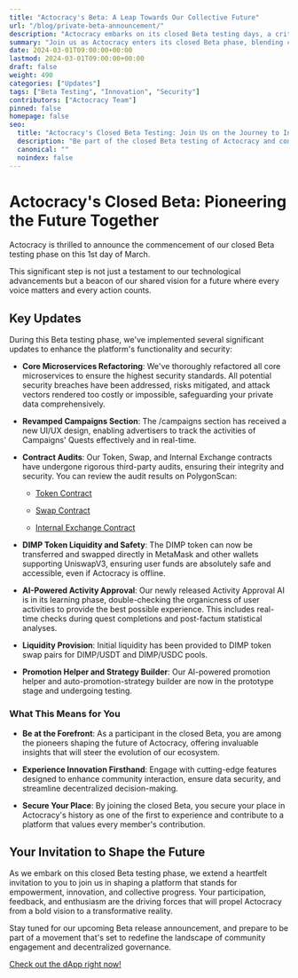 ```yaml
---
title: "Actocracy's Beta: A Leap Towards Our Collective Future"
url: "/blog/private-beta-announcement/"
description: "Actocracy embarks on its closed Beta testing days, a critical step towards realizing our shared vision for a decentralized, empowered future."
summary: "Join us as Actocracy enters its closed Beta phase, blending cutting-edge technology with our collective vision for a transformative future."
date: 2024-03-01T09:00:00+00:00
lastmod: 2024-03-01T09:00:00+00:00
draft: false
weight: 490
categories: ["Updates"]
tags: ["Beta Testing", "Innovation", "Security"]
contributors: ["Actocracy Team"]
pinned: false
homepage: false
seo:
  title: "Actocracy's Closed Beta Testing: Join Us on the Journey to Innovation"
  description: "Be part of the closed Beta testing of Actocracy and contribute to shaping a platform that champions decentralized governance and community engagement."
  canonical: ""
  noindex: false
---
```


# Actocracy's Closed Beta: Pioneering the Future Together

Actocracy is thrilled to announce the commencement of our closed Beta testing phase on this 1st day of March.

This significant step is not just a testament to our technological advancements but a beacon of our shared vision for a future where every voice matters and every action counts.


## Key Updates

During this Beta testing phase, we've implemented several significant updates to enhance the platform's functionality and security:

- **Core Microservices Refactoring**: We've thoroughly refactored all core microservices to ensure the highest security standards. All potential security breaches have been addressed, risks mitigated, and attack vectors rendered too costly or impossible, safeguarding your private data comprehensively.

- **Revamped Campaigns Section**: The /campaigns section has received a new UI/UX design, enabling advertisers to track the activities of Campaigns' Quests effectively and in real-time.

- **Contract Audits**: Our Token, Swap, and Internal Exchange contracts have undergone rigorous third-party audits, ensuring their integrity and security. You can review the audit results on PolygonScan:

  - [Token Contract](https://polygonscan.com/token/0x1a5d8d590dda6c45e4469cd32a4c777079409711)

  - [Swap Contract](https://polygonscan.com/address/0xa9886211C31dc81FB1AD11Ee1CA8ad96F0Da0D8f)

  - [Internal Exchange Contract](https://polygonscan.com/address/0xBe0E49146A1C85185ba227194A787e7dC4F246A7#readContract)

- **DIMP Token Liquidity and Safety**: The DIMP token can now be transferred and swapped directly in MetaMask and other wallets supporting UniswapV3, ensuring user funds are absolutely safe and accessible, even if Actocracy is offline.

- **AI-Powered Activity Approval**: Our newly released Activity Approval AI is in its learning phase, double-checking the organicness of user activities to provide the best possible experience. This includes real-time checks during quest completions and post-factum statistical analyses.

- **Liquidity Provision**: Initial liquidity has been provided to DIMP token swap pairs for DIMP/USDT and DIMP/USDC pools.

- **Promotion Helper and Strategy Builder**: Our AI-powered promotion helper and auto-promotion-strategy builder are now in the prototype stage and undergoing testing.

### What This Means for You

- **Be at the Forefront**: As a participant in the closed Beta, you are among the pioneers shaping the future of Actocracy, offering invaluable insights that will steer the evolution of our ecosystem.

- **Experience Innovation Firsthand**: Engage with cutting-edge features designed to enhance community interaction, ensure data security, and streamline decentralized decision-making.

- **Secure Your Place**: By joining the closed Beta, you secure your place in Actocracy's history as one of the first to experience and contribute to a platform that values every member's contribution.

## Your Invitation to Shape the Future

As we embark on this closed Beta testing phase, we extend a heartfelt invitation to you to join us in shaping a platform that stands for empowerment, innovation, and collective progress. Your participation, feedback, and enthusiasm are the driving forces that will propel Actocracy from a bold vision to a transformative reality.

Stay tuned for our upcoming Beta release announcement, and prepare to be part of a movement that's set to redefine the landscape of community engagement and decentralized governance.

[Check out the dApp right now!](https://actocracy.xyz/)
